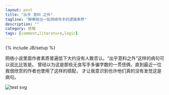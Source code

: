 ```yaml
---
layout: post
title: "出乎 意料 之外"
tagline: "群嘲相当一批网络写手的逻辑素养"
description: ""
category: 感慨
tags: [comment,literature,logic]
---
```

{% include JB/setup %}

网络小说里面作者素质普遍低下大约没有人敢否认。“出乎意料之外”这样的病句可以说比比皆是。
曾经以为这是那些无良写手多骗字数的一贯伎俩，直到最近一位我很欣赏的作者也使用了这样的搭配，
才让我意识到也许他们真的没有发觉这是病句。


![test svg](http://192.168.119.236:8081/img/test.svg "test")
